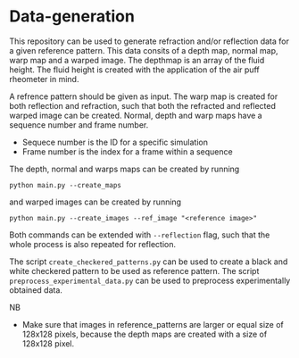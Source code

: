 # Data-generation
This repository can be used to generate refraction and/or reflection data for a given reference pattern. This data consits of a depth map, normal map, warp map and a warped image. The depthmap is an array of the fluid height. The fluid height is created with the application of the air puff rheometer in mind. 

A refrence pattern should be given as input. The warp map is created for both reflection and refraction, such that both the refracted and reflected warped image can be created. 
Normal, depth and warp maps have a sequence number and frame number.
- Sequece number is the ID for a specific simulation 
- Frame number is the index for a frame within a sequence

The depth, normal and warps maps can be created by running

    python main.py --create_maps

and warped images can be created by running

    python main.py --create_images --ref_image "<reference image>"

Both commands can be extended with ```--reflection``` flag, such that the whole process is also repeated for reflection.

The script ```create_checkered_patterns.py``` can be used to create a black and white checkered pattern to be used as reference pattern. The script ```preprocess_experimental_data.py``` can be used to preprocess experimentally obtained data. 

NB
- Make sure that images in reference_patterns are larger or equal size of 128x128 pixels, because the depth maps are created with a size of 128x128 pixel.